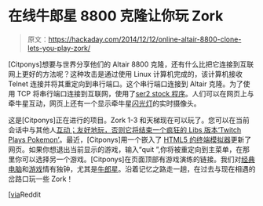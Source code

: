 # 在线牛郎星 8800 克隆让你玩 Zork

> 原文：<https://hackaday.com/2014/12/12/online-altair-8800-clone-lets-you-play-zork/>

[Citponys]想要与世界分享他们的 Altair 8800 克隆，还有什么比把它连接到互联网上更好的方法呢？这种攻击是通过使用 Linux 计算机完成的，该计算机接收 Telnet 连接并将其重定向到串行端口。这个串行端口连接到 Altair 克隆。为了使用 TCP 将串行端口连接到互联网，使用了[ser2 stock 程序](https://github.com/nutechsoftware/ser2sock)。人们可以在网页上与牵牛星互动，网页上还有一个显示牵牛星[闪光灯](http://en.wikipedia.org/wiki/Blinkenlights)的实时摄像头。

这是[Citponys]正在进行的项目。Zork 1-3 和天梯现在可以玩了。您可以在当前会话中与其他人[互动；友好地玩，否则它将结束一个疯狂的 Libs 版本](http://www.reddit.com/r/retrobattlestations/comments/2anysb/remeber_my_online_altair_8800_clone_you_can_now/)[‘Twitch Plays Pokemon’](hackaday.com/2014/02/26/twitch-plays-pokemon-better-than-prime-time-tv/)。最近，[Citponys]用一个嵌入了 [HTML5 的终端模拟器](http://www.reddit.com/r/retrobattlestations/comments/2o1w4b/i_updated_my_altair_8800_page_to_include_a_html5/)更新了网页。如果你想退出当前显示的游戏，输入“quit ”,你将被重定向到主菜单，在那里你可以选择另一个游戏。[Citponys]在页面顶部有游戏演练的链接。我们对[经典电脑](hackaday.com/2006/11/25/return-of-the-altair/)和[游戏](hackaday.com/2014/11/29/the-zork-virtual-machine-implemented-in-hardware/)情有独钟，尤其是[牛郎星](hackaday.com/2010/04/26/altair-8800-pc-case-can-emulate-the-original-hardware/)。沿着记忆之路走一趟，在过去与现在相遇的岔路口玩一些 Zork！

[[via](http://www.reddit.com/r/retrobattlestations/comments/2gjpjp/basic_week_3_altair_8800_i_know_i_am_too_late/)Reddit